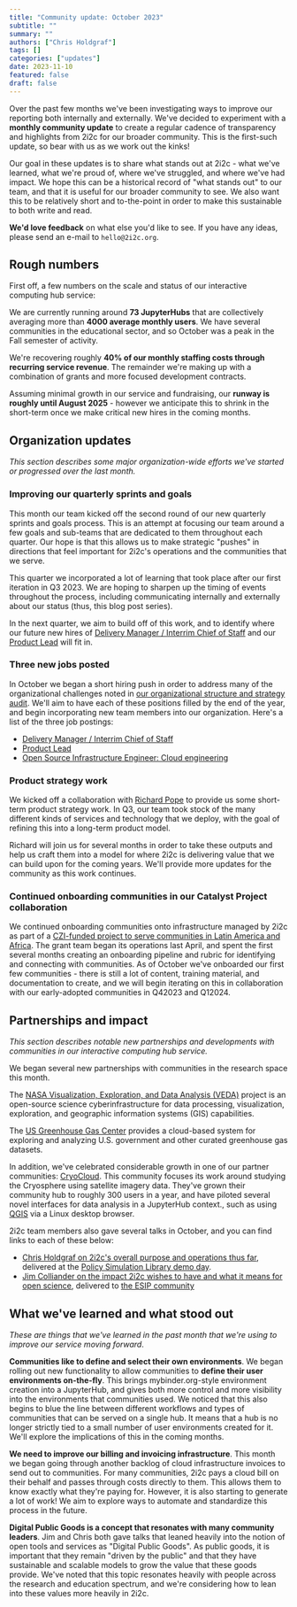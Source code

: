 ```yaml
---
title: "Community update: October 2023"
subtitle: ""
summary: ""
authors: ["Chris Holdgraf"]
tags: []
categories: ["updates"]
date: 2023-11-10
featured: false
draft: false
---
```


Over the past few months we've been investigating ways to improve our reporting both internally and externally.
We've decided to experiment with a **monthly community update** to create a regular cadence of transparency and highlights from 2i2c for our broader community.
This is the first-such update, so bear with us as we work out the kinks!

Our goal in these updates is to share what stands out at 2i2c - what we've learned, what we're proud of, where we've struggled, and where we've had impact.
We hope this can be a historical record of "what stands out" to our team, and that it is useful for our broader community to see.
We also want this to be relatively short and to-the-point in order to make this sustainable to both write and read.

**We'd love feedback** on what else you'd like to see.
If you have any ideas, please send an e-mail to `hello@2i2c.org`.

## Rough numbers

First off, a few numbers on the scale and status of our interactive computing hub service:

We are currently running around **73 JupyterHubs** that are collectively averaging more than **4000 average monthly users**.
We have several communities in the educational sector, and so October was a peak in the Fall semester of activity.

We're recovering roughly **40% of our monthly staffing costs through recurring service revenue**.
The remainder we're making up with a combination of grants and more focused development contracts.

Assuming minimal growth in our service and fundraising, our **runway is roughly until August 2025** - however we anticipate this to shrink in the short-term once we make critical new hires in the coming months.

## Organization updates

_This section describes some major organization-wide efforts we've started or progressed over the last month._

### Improving our quarterly sprints and goals

This month our team kicked off the second round of our new quarterly sprints and goals process.
This is an attempt at focusing our team around a few goals and sub-teams that are dedicated to them throughout each quarter.
Our hope is that this allows us to make strategic "pushes" in directions that feel important for 2i2c's operations and the communities that we serve.

This quarter we incorporated a lot of learning that took place after our first iteration in Q3 2023.
We are hoping to sharpen up the timing of events throughout the process, including communicating internally and externally about our status (thus, this blog post series).

In the next quarter, we aim to build off of this work, and to identify where our future new hires of [Delivery Manager / Interrim Chief of Staff](/jobs/2023/delivery-manager.md) and our [Product Lead](/jobs/2023/product-lead.md) will fit in.

### Three new jobs posted

In October we began a short hiring push in order to address many of the organizational challenges noted in [our organizational structure and strategy audit](../organizational-report/).
We'll aim to have each of these positions filled by the end of the year, and begin incorporating new team members into our organization.
Here's a list of the three job postings:

- [Delivery Manager / Interrim Chief of Staff](/jobs/2023/delivery-manager.md)
- [Product Lead](/jobs/2023/product-lead.md)
- [Open Source Infrastructure Engineer: Cloud engineering](https://2i2c.org/jobs/2023/23qq4-open-source-infrastructure-engineer/)

### Product strategy work

We kicked off a collaboration with [Richard Pope](https://richardpope.org/) to provide us some short-term product strategy work.
In Q3, our team took stock of the many different kinds of services and technology that we deploy, with the goal of refining this into a long-term product model.

Richard will join us for several months in order to take these outputs and help us craft them into a model for where 2i2c is delivering value that we can build upon for the coming years.
We'll provide more updates for the community as this work continues.

### Continued onboarding communities in our Catalyst Project collaboration

We continued onboarding communities onto infrastructure managed by 2i2c as part of a [CZI-funded project to serve communities in Latin America and Africa](../../2022/czi-global-communities-announcement/).
The grant team began its operations last April, and spent the first several months creating an onboarding pipeline and rubric for identifying and connecting with communities.
As of October we've onboarded our first few communities - there is still a lot of content, training material, and documentation to create, and we will begin iterating on this in collaboration with our early-adopted communities in Q42023 and Q12024.

## Partnerships and impact

_This section describes notable new partnerships and developments with communities in our interactive computing hub service._

We began several new partnerships with communities in the research space this month.

The [NASA Visualization, Exploration, and Data Analysis (VEDA)](https://www.earthdata.nasa.gov/esds/veda) project is an open-source science cyberinfrastructure for data processing, visualization, exploration, and geographic information systems (GIS) capabilities.

The [US Greenhouse Gas Center](https://us-ghg-center.github.io/ghgc-docs/) provides a cloud-based system for exploring and analyzing U.S. government and other curated greenhouse gas datasets.

In addition, we've celebrated considerable growth in one of our partner communities: [CryoCloud](https://cryointhecloud.com/).
This community focuses its work around studying the Cryosphere using satellite imagery data.
They've grown their community hub to roughly 300 users in a year, and have piloted several novel interfaces for data analysis in a JupyterHub context., such as using [QGIS](https://qgis.org/) via a Linux desktop browser.

2i2c team members also gave several talks in October, and you can find links to each of these below:

- [Chris Holdgraf on 2i2c's overall purpose and operations thus far](https://www.youtube.com/watch?v=coKoUoUzLPk), delivered at the [Policy Simulation Library demo day](https://pslmodels.org/index.html).
- [Jim Colliander on the impact 2i2c wishes to have and what it means for open science](https://www.youtube.com/watch?v=SHUSoXgRAho), delivered to [the ESIP community](https://wiki.esipfed.org/Main_Page) 

## What we've learned and what stood out

_These are things that we've learned in the past month that we're using to improve our service moving forward_.

**Communities like to define and select their own environments**.
We began rolling out new functionality to allow communities to **define their user environments on-the-fly**.
This brings mybinder.org-style environment creation into a JupyterHub, and gives both more control and more visibility into the environments that communities used.
We noticed that this also begins to blue the line between different workflows and types of communities that can be served on a single hub.
It means that a hub is no longer strictly tied to a small number of user environments created for it.
We'll explore the implications of this in the coming months.

**We need to improve our billing and invoicing infrastructure**.
This month we began going through another backlog of cloud infrastructure invoices to send out to communities.
For many communities, 2i2c pays a cloud bill on their behalf and passes through costs directly to them.
This allows them to know exactly what they're paying for.
However, it is also starting to generate a lot of work!
We aim to explore ways to automate and standardize this process in the future.

**Digital Public Goods is a concept that resonates with many community leaders**.
Jim and Chris both gave talks that leaned heavily into the notion of open tools and services as "Digital Public Goods".
As public goods, it is important that they remain "driven by the public" and that they have sustainable and scalable models to grow the value that these goods provide.
We've noted that this topic resonates heavily with people across the research and education spectrum, and we're considering how to lean into these values more heavily in 2i2c.
